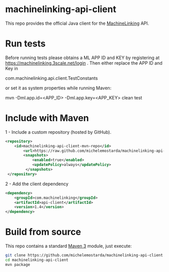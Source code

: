 machinelinking-api-client
=========================

This repo provides the official Java client for the [MachineLinking](http://machinelinking.com/) API.

# Run tests

Before running tests please obtains a ML APP ID and KEY by registering at https://machinelinking.3scale.net/login .
Then either replace the APP ID and Key in

   com.machinelinking.api.client.TestConstants

or set it as system properties while running Maven:

   mvn -Dml.app.id=<APP_ID> -Dml.app.key=<APP_KEY> clean test

# Include with Maven

1 - Include a custom repository (hosted by GitHub).

```xml
<repository>
    <id>machinelinking-api-client-mvn-repo</id>
        <url>https://raw.github.com/michelemostarda/machinelinking-api-client/mvn-repo/</url>
        <snapshots>
            <enabled>true</enabled>
            <updatePolicy>always</updatePolicy>
         </snapshots>
 </repository>
```

2 - Add the client dependency

```xml
<dependency>
    <groupId>com.machinelinking</groupId>
    <artifactId>api-client</artifactId>
    <version>1.4</version>
</dependency>
```

# Build from source

This repo contains a standard [Maven 3](http://maven.apache.org/) module, just execute: 

```bash
git clone https://github.com/michelemostarda/machinelinking-api-client.git
cd machinelinking-api-client
mvn package
 ```
